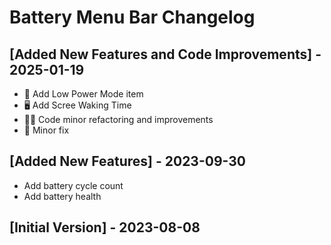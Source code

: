 # Battery Menu Bar Changelog

## [Added New Features and Code Improvements] - 2025-01-19

- 🪫 Add Low Power Mode item
- 🖥️ Add Scree Waking Time
- 🧑‍💻 Code minor refactoring and improvements
- 🍧 Minor fix

## [Added New Features] - 2023-09-30

- Add battery cycle count
- Add battery health

## [Initial Version] - 2023-08-08
